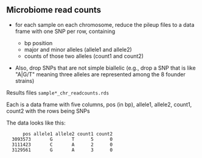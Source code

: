 ## Microbiome read counts

- for each sample on each chromosome, reduce the pileup files
  to a data frame with one SNP per row, containing
   - bp position
   - major and minor alleles (allele1 and allele2)
   - counts of those two alleles (count1 and count2)

- Also, drop SNPs that are not simple biallelic
  (e.g., drop a SNP that is like "A|G/T" meaning three alleles are
  represented among the 8 founder strains)


Results files `sample*_chr_readcounts.rds`

Each is a data frame with five columns,
  pos (in bp), allele1, allele2, count1, count2
with the rows being SNPs

The data looks like this:

```
      pos allele1 allele2 count1 count2
  3093573       G       T      5      0
  3111423       C       A      2      0
  3129561       G       A      3      0
```
